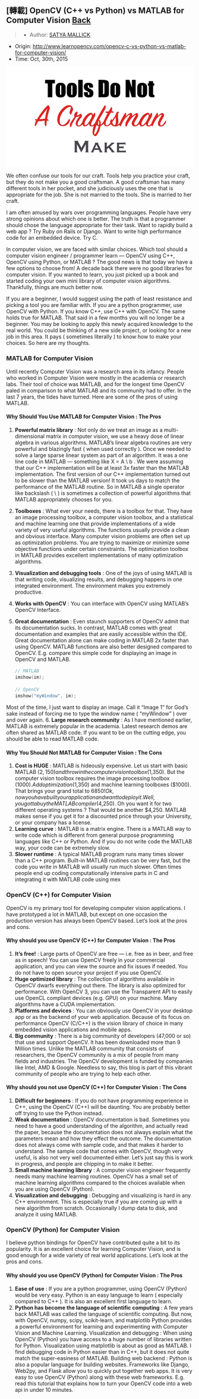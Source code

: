 ## [轉載] OpenCV (C++ vs Python) vs MATLAB for Computer Vision [Back](./../post.md)

> - Author: [SATYA MALLICK](http://www.learnopencv.com/about/)
- Origin: http://www.learnopencv.com/opencv-c-vs-python-vs-matlab-for-computer-vision/
- Time: Oct, 30th, 2015

![](./1.jpg)

We often confuse our tools for our craft. Tools help you practice your craft, but they do not make you a good craftsman. A good craftsman has many different tools in her pocket, and she judiciously uses the one that is appropriate for the job. She is not married to the tools. She is married to her craft.

I am often amused by wars over programming languages. People have very strong opinions about which one is better. The truth is that a programmer should chose the language appropriate for their task. Want to rapidly build a web app ? Try Ruby on Rails or Django. Want to write high performance code for an embedded device. Try C.

In computer vision, we are faced with similar choices. Which tool should a computer vision engineer / programmer learn — OpenCV using C++, OpenCV using Python, or MATLAB ? The good news is that today we have a few options to choose from! A decade back there were no good libraries for computer vision. If you wanted to learn, you just picked up a book and started coding your own mini library of computer vision algorithms. Thankfully, things are much better now.

If you are a beginner, I would suggest using the path of least resistance and picking a tool you are familiar with. If you are a python programmer, use OpenCV with Python. If you know C++, use C++ with OpenCV. The same holds true for MATLAB. That said in a few months you will no longer be a beginner. You may be looking to apply this newly acquired knowledge to the real world. You could be thinking of a new side project, or looking for a new job in this area. It pays ( sometimes literally ) to know how to make your choices. So here are my thoughts.

### MATLAB for Computer Vision

Until recently Computer Vision was a research area in its infancy. People who worked in Computer Vision were mostly in the academia or research labs. Their tool of choice was MATLAB, and for the longest time OpenCV paled in comparison to what MATLAB and its community had to offer. In the last 7 years, the tides have turned. Here are some of the pros of using MATLAB.

#### Why Should You Use MATLAB for Computer Vision : The Pros

1. **Powerful matrix library** : Not only do we treat an image as a multi-dimensional matrix in computer vision, we use a heavy dose of linear algebra in various algorithms. MATLAB’s linear algebra routines are very powerful and blazingly fast ( when used correctly ). Once we needed to solve a large sparse linear system as part of an algorithm. It was a one line code in MATLAB — something like X = A \ b . We were assuming that our C++ implementation will be at least 3x faster than the MATLAB implementation. The first version of our C++ implementation turned out to be slower than the MATLAB version! It took us days to match the performance of the MATLAB routine. So in MATLAB a single operator like backslash ( \ ) is sometimes a collection of powerful algorithms that MATLAB appropriately chooses for you.
2. **Toolboxes** : What ever your needs, there is a toolbox for that. They have an image processing toolbox, a computer vision toolbox, and a statistical and machine learning one that provide implementations of a wide variety of very useful algorithms. The functions usually provide a clean and obvious interface. Many computer vision problems are often set up as optimization problems. You are trying to maximize or minimize some objective functions under certain constraints. The optimization toolbox in MATLAB provides excellent implementations of many optimization algorithms.
3. **Visualization and debugging tools** : One of the joys of using MATLAB is that writing code, visualizing results, and debugging happens in one integrated environment. The environment makes you extremely productive.
4. **Works with OpenCV** : You can interface with OpenCV using MATLAB’s OpenCV Interface.
5. **Great documentation** : Even staunch supporters of OpenCV admit that its documentation sucks. In contrast, MATLAB comes with great documentation and examples that are easily accessible within the IDE. Great documentation alone can make coding in MATLAB 2x faster than using OpenCV. MATLAB functions are also better designed compared to OpenCV. E.g. compare this simple code for displaying an image in OpenCV and MATLAB.

    ```cpp
    // MATLAB
    imshow(im); 
     
    // OpenCV 
    imshow("myWindow", im); 
    ```
Most of the time, I just want to display an image. Call it “Image 1” for God’s sake instead of forcing me to type the window name ( “myWindow” ) over and over again.
6. **Large research community** : As I have mentioned earlier, MATLAB is extremely popular in the academia. Latest research demos are often shared as MATLAB code. If you want to be on the cutting edge, you should be able to read MATLAB code.

#### Why You Should Not MATLAB for Computer Vision : The Cons

1. **Cost is HUGE** : MATLAB is hideously expensive. Let us start with basic MATLAB ($2,150) and throw in the computer vision toolbox ($1,350). But the computer vision toolbox requires the image processing toolbox ($1000). Add optimization ($1,350) and machine learning toolboxes ($1000). That brings your grand total to $6850! Ok, now you have built your application and want to deploy it. Well, you gotta buy the MATLAB compiler ($4,250). Oh you want it for two different operating systems ? That would be another $4,250. MATLAB makes sense if you get it for a discounted price through your University, or your company has a license.
2. **Learning curve** : MATLAB is a matrix engine. There is a MATLAB way to write code which is different from general purpose programming languages like C++ or Python. And if you do not write code the MATLAB way, your code can be extremely slow.
3. **Slower runtime** : A typical MATLAB program runs many times slower than a C++ program. Built-in MATLAB routines can be very fast, but the code you write in MATLAB will usually run much slower. Often times people end up coding computationally intensive parts in C and integrating it with MATLAB code using mex

### OpenCV (C++) for Computer Vision

OpenCV is my primary tool for developing computer vision applications. I have prototyped a lot in MATLAB, but except on one occasion the production version has always been OpenCV based. Let’s look at the pros and cons.

#### Why should you use OpenCV (C++) for Computer Vision : The Pros

1. **It’s free!** : Large parts of OpenCV are free — i.e. free as in beer, and free as in speech! You can use OpenCV freely in your commercial application, and you can view the source and fix issues if needed. You do not have to open source your project if you use OpenCV.
2. **Huge optimized library** : The collection of algorithms available in OpenCV dwarfs everything out there. The library is also optimized for performance. With OpenCV 3, you can use the Transparent API to easily use OpenCL compliant devices (e.g. GPU) on your machine. Many algorithms have a CUDA implementation.
3. **Platforms and devices** : You can obviously use OpenCV in your desktop app or as the backend of your web application. Because of its focus on performance OpenCV (C/C++) is the vision library of choice in many embedded vision applications and mobile apps.
4. **Big community** : There is a big community of developers (47,000 or so) that use and support OpenCV. It has been downloaded more than 9 Million times. Unlike the MATLAB community that consists of researchers, the OpenCV community is a mix of people from many fields and industries. The OpenCV development is funded by companies like Intel, AMD & Google. Needless to say, this blog is part of this vibrant community of people who are trying to help each other.

#### Why should you not use OpenCV (C++) for Computer Vision : The Cons

1. **Difficult for beginners** : If you do not have programming experience in C++, using the OpenCV (C++) will be daunting. You are probably better off trying to use the Python instead.
2. **Weak documentation** : OpenCV documentation is bad. Sometimes you need to have a good understanding of the algorithm, and actually read the paper, because the documentation does not always explain what the parameters mean and how they effect the outcome. The documentation does not always come with sample code, and that makes it harder to understand. The sample code that comes with OpenCV, though very useful, is also not very well documented either. Let’s just say this is work in progress, and people are chipping in to make it better.
3. **Small machine learning library** : A computer vision engineer frequently needs many machine learning routines. OpenCV has a small set of machine learning algorithms compared to the choices available when you are using OpenCV (Python).
4. **Visualization and debugging** : Debugging and visualizing is hard in any C++ environment. This is especially true if you are coming up with a new algorithm from scratch. Occasionally I dump data to disk, and analyze it using MATLAB.

### OpenCV (Python) for Computer Vision

I believe python bindings for OpenCV have contributed quite a bit to its popularity. It is an excellent choice for learning Computer Vision, and is good enough for a wide variety of real world applications. Let’s look at the pros and cons.

#### Why should you use OpenCV (Python) for Computer Vision : The Pros

1. **Ease of use** : If you are a python programmer, using OpenCV (Python) would be very easy. Python is an easy language to learn ( especially compared to C++ ). It is also an excellent first language to learn.
2. **Python has become the language of scientific computing** : A few years back MATLAB was called the language of scientific computing. But now, with OpenCV, numpy, scipy, scikit-learn, and matplotlib Python provides a powerful environment for learning and experimenting with Computer Vision and Machine Learning.
Visualization and debugging : When using OpenCV (Python) you have access to a huge number of libraries written for Python. Visualization using matplotlib is about as good as MATLAB. I find debugging code in Python easier than in C++, but it does not quite match the super-easiness of MATLAB.
Building web backend : Python is also a popular language for building websites. Frameworks like Django, Web2py, and Flask allow you to quickly put together web apps. It is very easy to use OpenCV (Python) along with these web frameworks. E.g. read this tutorial that explains how to turn your OpenCV code into a web api in under 10 minutes.
